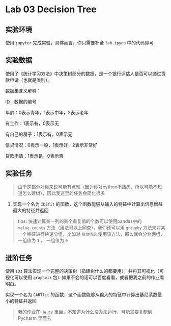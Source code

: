 # Lab 03 Decision Tree

## 实验环境

使用 `jupyter` 完成实验，具体而言，你只需要补全 `lab.ipynb` 中的代码即可

## 实验数据

使用了《统计学习方法》中决策树部分的数据，是一个银行评估人是否可以通过贷款申请（也就是类别）。

数据集含义解释：

ID：数据的编号

年龄：0表示青年，1表示中年，2表示老年

有工作：1表示有，0表示无

有自己的房子：1表示有，0表示无

信贷情况：0表示一般，1表示好，2表示非常好

贷款申请：1表示是，0表示否

## 实验任务

> 由于这部分对你来说可能有点难（因为你对python不熟悉，所以可能不知道怎么建树），因此我这里的任务会简化很多

1. 实现一个名为 `ID3fit` 的函数，这个函数能够从输入的特征中计算出信息增益最大的特征并返回

> tips: 快速计算某一列的某个重复值的个数可以使用pandas中的 `value_counts` 方法（用法可以上网查），我们还可以用 `groupby` 方法来对某一个特征进行快速分组，比如对 `贷款情况` 使用该方法，那么就会分为两组，一组值为 `1` ， 一组值为 `0`

## 进阶任务

使用 `ID3` 算法实现一个完整的决策树（指建树什么的都要用），并将其可视化（可视化可以使用 `graphviz` 包）如果不会的话可以百度看看，或者把我之前的作业看明白。

实现一个名为 `CARTfit` 的函数，这个函数能够从输入的特征中计算出基尼系数最小的特征并返回

> 我的作业在 `HW.py` 里面，不知道为什么没办法运行，可能需要复制到 Pycharm 里面去

